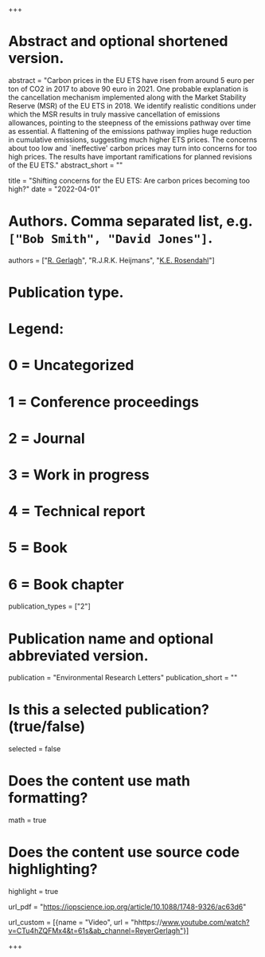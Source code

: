 +++
# Abstract and optional shortened version.
abstract = "Carbon prices in the EU ETS have risen from around 5 euro per ton of CO2 in 2017 to above 90 euro in 2021. One probable explanation is the cancellation mechanism implemented along with the Market Stability Reserve (MSR) of the EU ETS in 2018. We identify realistic conditions under which the MSR results in truly massive cancellation of emissions allowances, pointing to the steepness of the emissions pathway over time as essential. A flattening of the emissions pathway implies huge reduction in cumulative emissions, suggesting much higher ETS prices. The concerns about too low and `ineffective' carbon prices may turn into concerns for too high prices. The results have important ramifications for planned revisions of the EU ETS."
abstract_short = ""

title = "Shifting concerns for the EU ETS: Are carbon prices becoming too high?"
date = "2022-04-01"

# Authors. Comma separated list, e.g. `["Bob Smith", "David Jones"]`.
authors = ["[R. Gerlagh](http://www.gerlagh.nl)", "R.J.R.K. Heijmans", "[K.E. Rosendahl](https://www.nmbu.no/emp/knut.einar.rosendahl)"]

# Publication type.
# Legend:
# 0 = Uncategorized
# 1 = Conference proceedings
# 2 = Journal
# 3 = Work in progress
# 4 = Technical report
# 5 = Book
# 6 = Book chapter
publication_types = ["2"]

# Publication name and optional abbreviated version.
publication = "Environmental Research Letters"
publication_short = ""

# Is this a selected publication? (true/false)
selected = false


# Does the content use math formatting?
math = true

# Does the content use source code highlighting?
highlight = true

url_pdf = "https://iopscience.iop.org/article/10.1088/1748-9326/ac63d6"

url_custom = [{name = "Video", url = "hhttps://www.youtube.com/watch?v=CTu4hZQFMx4&t=61s&ab_channel=ReyerGerlagh"}]

+++


